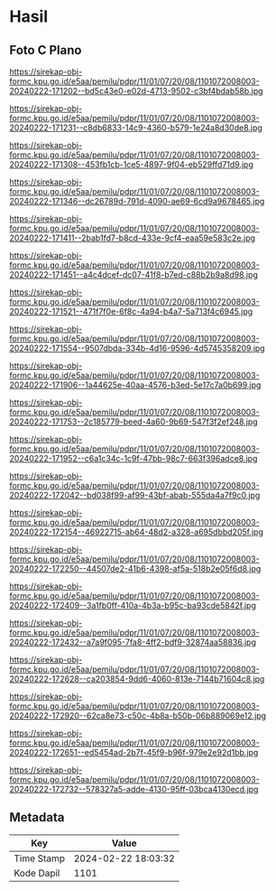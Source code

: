 # Hasil

## Foto C Plano

https://sirekap-obj-formc.kpu.go.id/e5aa/pemilu/pdpr/11/01/07/20/08/1101072008003-20240222-171202--bd5c43e0-e02d-4713-9502-c3bf4bdab58b.jpg

https://sirekap-obj-formc.kpu.go.id/e5aa/pemilu/pdpr/11/01/07/20/08/1101072008003-20240222-171231--c8db6833-14c9-4360-b579-1e24a8d30de8.jpg

https://sirekap-obj-formc.kpu.go.id/e5aa/pemilu/pdpr/11/01/07/20/08/1101072008003-20240222-171308--453fb1cb-1ce5-4897-9f04-eb529ffd71d9.jpg

https://sirekap-obj-formc.kpu.go.id/e5aa/pemilu/pdpr/11/01/07/20/08/1101072008003-20240222-171346--dc26789d-791d-4090-ae69-6cd9a9678465.jpg

https://sirekap-obj-formc.kpu.go.id/e5aa/pemilu/pdpr/11/01/07/20/08/1101072008003-20240222-171411--2bab1fd7-b8cd-433e-9cf4-eaa59e583c2e.jpg

https://sirekap-obj-formc.kpu.go.id/e5aa/pemilu/pdpr/11/01/07/20/08/1101072008003-20240222-171451--a4c4dcef-dc07-41f8-b7ed-c88b2b9a8d98.jpg

https://sirekap-obj-formc.kpu.go.id/e5aa/pemilu/pdpr/11/01/07/20/08/1101072008003-20240222-171521--471f7f0e-6f8c-4a94-b4a7-5a713f4c6945.jpg

https://sirekap-obj-formc.kpu.go.id/e5aa/pemilu/pdpr/11/01/07/20/08/1101072008003-20240222-171554--9507dbda-334b-4d16-9596-4d5745358209.jpg

https://sirekap-obj-formc.kpu.go.id/e5aa/pemilu/pdpr/11/01/07/20/08/1101072008003-20240222-171906--1a44625e-40aa-4576-b3ed-5e17c7a0b699.jpg

https://sirekap-obj-formc.kpu.go.id/e5aa/pemilu/pdpr/11/01/07/20/08/1101072008003-20240222-171753--2c185779-beed-4a60-9b69-547f3f2ef248.jpg

https://sirekap-obj-formc.kpu.go.id/e5aa/pemilu/pdpr/11/01/07/20/08/1101072008003-20240222-171952--c6a1c34c-1c9f-47bb-98c7-663f396adce8.jpg

https://sirekap-obj-formc.kpu.go.id/e5aa/pemilu/pdpr/11/01/07/20/08/1101072008003-20240222-172042--bd038f99-af99-43bf-abab-555da4a7f9c0.jpg

https://sirekap-obj-formc.kpu.go.id/e5aa/pemilu/pdpr/11/01/07/20/08/1101072008003-20240222-172154--46922715-ab64-48d2-a328-a695dbbd205f.jpg

https://sirekap-obj-formc.kpu.go.id/e5aa/pemilu/pdpr/11/01/07/20/08/1101072008003-20240222-172250--44507de2-41b6-4398-af5a-518b2e05f6d8.jpg

https://sirekap-obj-formc.kpu.go.id/e5aa/pemilu/pdpr/11/01/07/20/08/1101072008003-20240222-172409--3a1fb0ff-410a-4b3a-b95c-ba93cde5842f.jpg

https://sirekap-obj-formc.kpu.go.id/e5aa/pemilu/pdpr/11/01/07/20/08/1101072008003-20240222-172432--a7a9f095-7fa8-4ff2-bdf9-32874aa58836.jpg

https://sirekap-obj-formc.kpu.go.id/e5aa/pemilu/pdpr/11/01/07/20/08/1101072008003-20240222-172628--ca203854-9dd6-4060-813e-7144b71604c8.jpg

https://sirekap-obj-formc.kpu.go.id/e5aa/pemilu/pdpr/11/01/07/20/08/1101072008003-20240222-172920--62ca8e73-c50c-4b8a-b50b-06b889069e12.jpg

https://sirekap-obj-formc.kpu.go.id/e5aa/pemilu/pdpr/11/01/07/20/08/1101072008003-20240222-172651--ed5454ad-2b7f-45f9-b96f-979e2e92d1bb.jpg

https://sirekap-obj-formc.kpu.go.id/e5aa/pemilu/pdpr/11/01/07/20/08/1101072008003-20240222-172732--578327a5-adde-4130-95ff-03bca4130ecd.jpg


## Metadata

| Key        | Value               |
| ---------- | ------------------- |
| Time Stamp | 2024-02-22 18:03:32 |
| Kode Dapil | 1101                |



